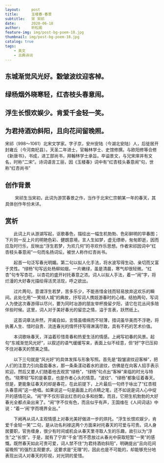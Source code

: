 ```yaml
---
layout:     post
title:      玉楼春·春景
subtitle:   宋 宋祁
date:       2020-06-18
author:     听松阁
feature-img: img/post-bg-poem-18.jpg
thumbnail: img/post-bg-poem-18.jpg
catalog: true
tags:
    - 美文
    - 古典诗词
---
```


## 东城渐觉风光好。縠皱波纹迎客棹。
## 绿杨烟外晓寒轻，红杏枝头春意闹。
## 浮生长恨欢娱少。肯爱千金轻一笑。
## 为君持酒劝斜阳，且向花间留晚照。



宋祁（998～1061）北宋文学家。字子京，安州安陆（今湖北安陆）人，后徙居开封雍丘（今河南杞县）。天圣二年进士，官翰林学士、史馆修撰。与欧阳修等合修《新唐书》，书成，进工部尚书，拜翰林学士承旨。卒谥景文，与兄宋庠并有文名，时称“二宋”。诗词语言工丽，因《玉楼春》词中有“红杏枝头春意闹”句，世称“红杏尚书”



## 创作背景

　　 宋祁生当宋初，此词为游赏春景之作，当作于北宋仁宗朝某一年的春天，其具体创作年份未详。 





## 赏析

　　此词上片从游湖写起，讴歌春色，描绘出一幅生机勃勃、色彩鲜明的早春图；下片则一反上片的明艳色彩、健朗意境，言人生如梦，虚无缥缈，匆匆即逝，因而应及时行乐，反映出“浮生若梦，为欢几何”的寻欢作乐思想。作者宋祁因词中“红杏枝头春意闹”一句而名扬词坛，被世人称作红杏尚书。

　　起首一句泛写春光明媚。第二句以拟人化手法，将水波写得生动、亲切而又富于灵性。“绿杨”句写远处杨柳如烟，一片嫩绿，虽是清晨，寒气却很轻微。“红杏”句专写杏花，以杏花的盛开衬托春意之浓。词人以拟人手法，着一“闹”字，将烂漫的大好春光描绘得活灵活现，呼之欲出。

　　过片两句，意谓浮生若梦，苦多乐少，不能吝惜金钱而轻易放弃这欢乐的瞬间。此处化用“一笑倾人城”的典故，抒写词人携妓游春时的心绪。结拍两句，写词人为使这次春游得以尽兴，要为同时冶游的朋友举杯挽留夕阳，请它在花丛间多陪伴些时候。这里，词人对于美好春光的留恋之情，溢于言表，跃然纸上。

　　这首词章法井然，开阖自如，言情虽缠绵而不轻薄，措词虽华美而不浮艳，将执著人生、惜时自贵、流连春光的情怀抒写得淋漓尽致，具有不朽的艺术价值。

　　本词歌咏春天，洋溢着珍惜青春和热爱生活的情感。上阙写初春的风景。起句“东城渐觉风光好”，以叙述的语气缓缓写来，表面上似不经意，但“好”字已压抑不住对春天的赞美之情。

　　以下三句就是“风光好”的具体发挥与形象写照。首先是“縠皱波纹迎客棹”，把人们的注意力引向盈盈春水，那一条条漾动着水的波纹，仿佛是在向客人招手表示欢迎。然后又要人们随着他去观赏“绿杨”，“绿杨”句点出“客棹”来临的时光与特色。“晓寒轻”写的是春意，也是作者心头的情意。“波纹”、“绿杨”都象征着春天。但是，更能象征春天的却是春花，在此前提下，上片最后一句终于咏出了“红杏枝头春意闹”这一绝唱。如果说这一句是画面上的点睛之笔，还不如说是词人心中绽开的感情花朵。“闹”字不仅形容出红杏的众多和纷繁，而且，它把生机勃勃的大好春光全都点染出来了。“闹”字不仅有色，而且似乎有声，王国维在《人间词话》中说：“着一‘闹’字而境界全出。”

　　下阙再从词人主观情感上对春光美好做进一步的烘托。“浮生长恨欢娱少，肯爱千金轻一笑”二句，是从功名利禄这两个方面来衬托春天的可爱与可贵。词人身居要职，官务缠身，很少有时间或机会从春天里寻取人生的乐趣，故引以为“浮生”之“长恨”。于是，就有了宁弃“千金”而不愿放过从春光中获取短暂“一笑”的感慨。既然春天如此可贵可爱，词人禁不住“为君持酒劝斜阳”，明确提出“且向花间留晚照”的强烈主观要求。这要求是“无理”的，因此也是不可能的，却能够充分地表现出词人对春天的珍视，对光阴的爱惜。
